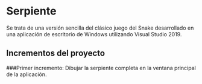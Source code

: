# Serpiente
Se trata de una versión sencilla del clásico juego del Snake desarrollado en una aplicación de escritorio de Windows utilizando Visual Studio 2019.

## Incrementos del proyecto

###Primer incremento:
Dibujar la serpiente completa en la ventana principal de la aplicación.
